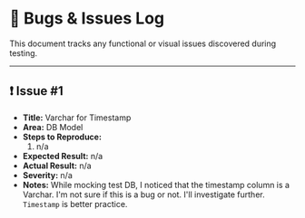 # 🐞 Bugs & Issues Log

This document tracks any functional or visual issues discovered during testing.

---

## ❗ Issue #1

- **Title:** Varchar for Timestamp
- **Area:** DB Model
- **Steps to Reproduce:**
  1. n/a
- **Expected Result:** n/a
- **Actual Result:** n/a
- **Severity:** n/a
- **Notes:** While mocking test DB, I noticed that the timestamp column is a Varchar. I'm not sure if this is a bug or not. I'll investigate further. `Timestamp` is better practice.
